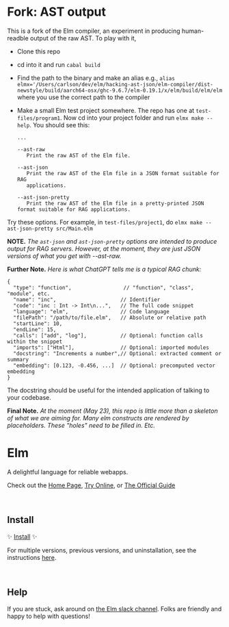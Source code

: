 #  Fork: AST output

This is a fork of the Elm compiler, an experiment in producing human-readble output of the raw AST.
To play with it, 

  - Clone this repo
  - cd into it and run `cabal build`
  - Find the path to the binary and make an alias e.g.,
    `alias elmx='/Users/carlson/dev/elm/hacking-ast-json/elm-compiler/dist-newstyle/build/aarch64-osx/ghc-9.6.7/elm-0.19.1/x/elm/build/elm/elm`
    where you use the correct path to the compiler
  - Make a small Elm test project somewhere.  The repo has one at `test-files/program1`. Now cd into your project folder and run `elmx make --help`.
    You should see this:

     ```
     ...
     
     --ast-raw
        Print the raw AST of the Elm file.

    --ast-json
        Print the raw AST of the Elm file in a JSON format suitable for RAG
        applications.

    --ast-json-pretty
        Print the raw AST of the Elm file in a pretty-printed JSON format suitable for RAG applications.
     ```

  Try these options.  For example, in `test-files/project1`, do `elmx make --ast-json-pretty src/Main.elm`   

**NOTE.** _The `ast-json` and `ast-json-pretty` options are intended to produce output for RAG servers.
However, at the moment, they are just JSON versions of what you get with --ast-raw._

**Further Note.** _Here is what ChatGPT tells me is a typical RAG chunk:_
```
{
  "type": "function",                 // "function", "class", "module", etc.
  "name": "inc",                     // Identifier
  "code": "inc : Int -> Int\n...",   // The full code snippet
  "language": "elm",                 // Code language
  "filePath": "/path/to/file.elm",   // Absolute or relative path
  "startLine": 10,
  "endLine": 15,
  "calls": ["add", "log"],           // Optional: function calls within the snippet
  "imports": ["Html"],               // Optional: imported modules
  "docstring": "Increments a number",// Optional: extracted comment or summary
  "embedding": [0.123, -0.456, ...]  // Optional: precomputed vector embedding
}
```
The docstring should be useful for the intended application of talking to your codebase.

**Final Note.** _At the moment (May 23), this repo is little more than a skeleton of what we are aiming for. Many elm constructs
are rendered by placeholders.  These "holes" need to be filled in. Etc._



# Elm

A delightful language for reliable webapps.

Check out the [Home Page](http://elm-lang.org/), [Try Online](http://elm-lang.org/try), or [The Official Guide](http://guide.elm-lang.org/)


<br>

## Install

✨ [Install](https://guide.elm-lang.org/install/elm.html) ✨

For multiple versions, previous versions, and uninstallation, see the instructions [here](https://github.com/elm/compiler/blob/master/installers/README.md).

<br>

## Help

If you are stuck, ask around on [the Elm slack channel][slack]. Folks are friendly and happy to help with questions!

[slack]: http://elmlang.herokuapp.com/
